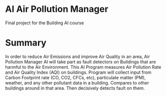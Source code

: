 # AI Air Pollution Manager
Final project for the Building AI course

# Summary
In order to reduce Air Emissions and improve Air Quality in an area, Air Pollution Manager AI will take part as fault detectors on Buildings that are harmful to the Air Environment. 
This AI Program measures Air Pollution Rate and Air Quality Index (AQI) on buildings. Program will collect input from Carbon Footprint rate (CO, CO2, CFCs, etc), particulate matter (PM), weather, and any other pollutant data in a building. Compares to other buildings around in that area. Then decisively detects fault on them. 
 
